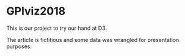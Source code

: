 # GPIviz2018
This is our project to try our hand at D3.

The article is fictitious and some data was wrangled for presentation purposes.
